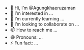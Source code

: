- 👋 Hi, I’m @Agungkhaeruzaman
- 👀 I’m interested in ...
- 🌱 I’m currently learning ...
- 💞️ I’m looking to collaborate on ...
- 📫 How to reach me ...
- 😄 Pronouns: ...
- ⚡ Fun fact: ...

<!---
Agungkhaeruzaman/Agungkhaeruzaman is a ✨ special ✨ repository because its `README.md` (this file) appears on your GitHub profile.
You can click the Preview link to take a look at your changes.
--->
